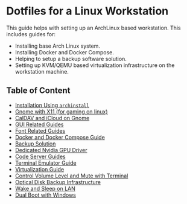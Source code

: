 # Dotfiles for a Linux Workstation

This guide helps with setting up an ArchLinux based workstation.
This includes guides for:
- Installing base Arch Linux system.
- Installing Docker and Docker Compose.
- Helping to setup a backup software solution.
- Setting up KVM/QEMU based virtualization infrastructure on the workstation machine.

## Table of Content

- [Installation Using `archinstall`](archinstall/README.md)
- [Gnome with X11 (for gaming on linux)](guides/GnomeWithX11.md)
- [CalDAV and iCloud on Gnome](guides/CalDAVwithIcloudForGnome.md)
- [GUI Related Guides](guides/GuiRelated.md)
- [Font Related Guides](guides/Fonts.md)
- [Docker and Docker Compose Guide](guides/Docker.md)
- [Backup Solution](guides/Backup.md)
- [Dedicated Nvidia GPU Driver](guides/NvidiaGPU.md)
- [Code Server Guides](codeserver/README.md)
- [Terminal Emulator Guide](guides/WebTerminalEmulator.md)
- [Virtualization Guide](guides/Virtualization.md)
- [Control Volume Level and Mute with Terminal](guides/AudioControlViaTerminal.md)
- [Optical Disk Backup Infrastructure](guides/K3b.md)
- [Wake and Sleep on LAN](guides/WakeAndSleepOnLAN.md)
- [Dual Boot with Windows](guides/DualBootWithWindows.md)

